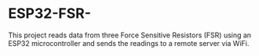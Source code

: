 # ESP32-FSR-
This project reads data from three Force Sensitive Resistors (FSR) using an ESP32 microcontroller and sends the readings to a remote server via WiFi.
